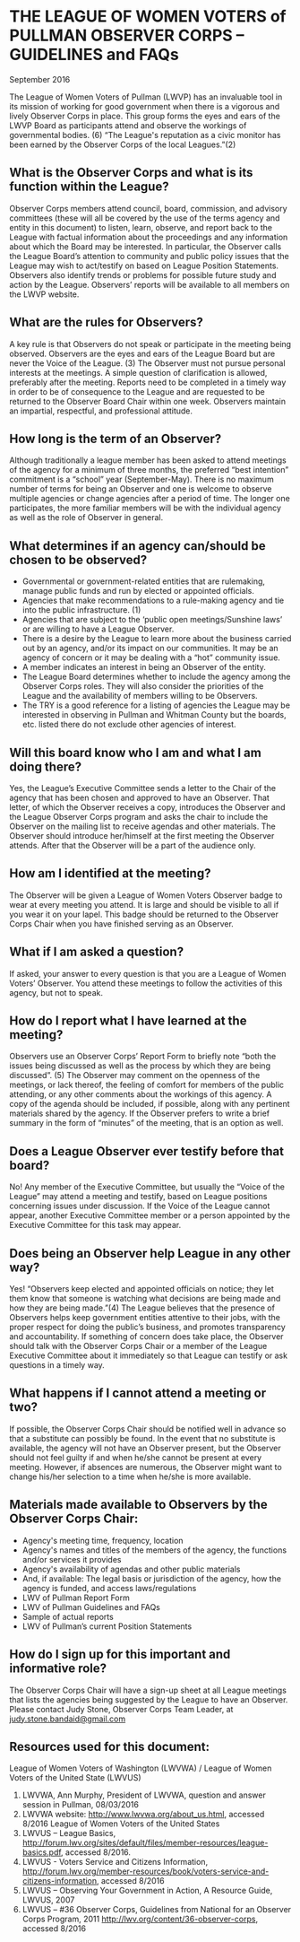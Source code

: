 # THE LEAGUE OF WOMEN VOTERS of PULLMAN OBSERVER CORPS – GUIDELINES and FAQs 
September 2016

The League of Women Voters of Pullman (LWVP) has an invaluable tool in its mission of working for good government when there is a vigorous and lively Observer Corps in place. This group forms the eyes and ears of the LWVP Board as participants attend and observe the workings of governmental bodies. (6) “The
League's reputation as a civic monitor has been earned by the Observer Corps of the local Leagues.”(2)

## What is the Observer Corps and what is its function within the League? 
Observer Corps members attend council, board, commission, and advisory committees (these will all be covered by the use of the terms agency and entity in this document) to listen, learn, observe, and report back to the League with factual information about the proceedings and any information about which the Board may be interested. In particular, the Observer calls the League Board’s attention to community and public policy issues that the League may wish to act/testify on based on League Position Statements. Observers also identify trends or problems for possible future study and action by the League. Observers’ reports will be available to all members on the LWVP website. 

## What are the rules for Observers? 
A key rule is that Observers do not speak or participate in the meeting being observed. Observers are the eyes and ears of the League Board but are never the Voice of the League. (3)
The Observer must not pursue personal interests at the meetings. A simple question of clarification is allowed, preferably after the meeting. 
Reports need to be completed in a timely way in order to be of consequence to the League and are requested to be returned to the Observer Board Chair within one week.
Observers maintain an impartial, respectful, and professional attitude. 

## How long is the term of an Observer? 
Although traditionally a league member has been asked to attend meetings of the agency for a minimum of three months, the preferred “best intention” commitment is a “school” year (September-May). There is no maximum number of terms for being an Observer and one is welcome to observe multiple agencies or change agencies after a period of time. The longer one participates, the more familiar members will be with the individual agency as well as the role of Observer in general. 

## What determines if an agency can/should be chosen to be observed? 
* Governmental or government-related entities that are rulemaking, manage public funds and run by elected or appointed officials. 
* Agencies that make recommendations to a rule-making agency and tie into the public infrastructure. (1) 
* Agencies that are subject to the ‘public open meetings/Sunshine laws’ or are willing to have a League Observer. 
* There is a desire by the League to learn more about the business carried out by an agency, and/or its impact on our communities. It may be an agency of concern or it may be dealing with a “hot” community issue. 
* A member indicates an interest in being an Observer of the entity. 
* The League Board determines whether to include the agency among the Observer Corps roles. They will also consider the priorities of the League and the availability of members willing to be Observers. 
* The TRY is a good reference for a listing of agencies the League may be interested in observing in Pullman and Whitman County but the boards, etc. listed there do not exclude other agencies of interest. 

## Will this board know who I am and what I am doing there? 
Yes, the League’s Executive Committee sends a letter to the Chair of the agency that has been chosen and approved to have an Observer. That letter, of which the Observer receives a copy, introduces the Observer and the League Observer Corps program and asks the chair to include the Observer on the mailing list to receive agendas and other materials. The Observer should introduce her/himself at the first meeting the Observer attends. After that the Observer will be a part of the audience only. 

## How am I identified at the meeting? 
The Observer will be given a League of Women Voters Observer badge to wear at every meeting you attend. It is large and should be visible to all if you wear it on your lapel. This badge should be returned to the Observer Corps Chair when you have finished serving as an Observer. 

## What if I am asked a question? 
If asked, your answer to every question is that you are a League of Women Voters’ Observer. You attend these meetings to follow the activities of this agency, but not to speak. 

## How do I report what I have learned at the meeting? 
Observers use an Observer Corps’ Report Form to briefly note “both the issues being discussed as well as the process by which they are being discussed”. (5) The Observer may comment on the openness of the meetings, or lack thereof, the feeling of comfort for members of the public attending, or any other comments about the workings of this agency. A copy of the agenda should be included, if possible, along with any pertinent materials shared by the agency. If the Observer prefers to write a brief summary in the form of “minutes” of the meeting, that is an option as well. 

## Does a League Observer ever testify before that board? 
No! Any member of the Executive Committee, but usually the “Voice of the League” may attend a meeting and testify, based on League positions concerning issues under discussion. If the Voice of the League cannot appear, another Executive Committee member or a person appointed by the Executive Committee for this task may appear. 

## Does being an Observer help League in any other way? 
Yes! “Observers keep elected and appointed officials on notice; they let them know that someone is watching what decisions are being made and how they are being made.”(4) The League believes that the presence of Observers helps keep government entities attentive to their jobs, with the proper respect for doing the public’s business, and promotes transparency and accountability. If something of concern does take place, the Observer should talk with the Observer Corps Chair or a member of the League Executive Committee about it immediately so that League can testify or ask questions in a timely way. 

## What happens if I cannot attend a meeting or two? 
If possible, the Observer Corps Chair should be notified well in advance so that a substitute can possibly be found. In the event that no substitute is available, the agency will not have an Observer present, but the Observer should not feel guilty if and when he/she cannot be present at every meeting. However, if absences are numerous, the Observer might want to change his/her selection to a time when he/she is more available. 

## Materials made available to Observers by the Observer Corps Chair: 

* Agency's meeting time, frequency, location
* Agency's names and titles of the members of the agency, the functions and/or services it provides
* Agency's availability of agendas and other public materials 
* And, if available: The legal basis or jurisdiction of the agency, how the agency is funded, and access laws/regulations 
* LWV of Pullman Report Form
* LWV of Pullman Guidelines and FAQs
* Sample of actual reports
* LWV of Pullman’s current Position Statements

## How do I sign up for this important and informative role? 
The Observer Corps Chair will have a sign-up sheet at all League meetings that lists the agencies being suggested by the League to have an Observer.
Please contact Judy Stone, Observer Corps Team Leader, at judy.stone.bandaid@gmail.com

## Resources used for this document: 
League of Women Voters of Washington (LWVWA) / League of Women Voters of the United State (LWVUS)
1.	LWVWA, Ann Murphy, President of LWVWA, question and answer session in Pullman, 08/03/2016 
2.	LWVWA website: http://www.lwvwa.org/about_us.html, accessed 8/2016 
League of Women Voters of the United States 
3.	LWVUS – League Basics, http://forum.lwv.org/sites/default/files/member-resources/league-basics.pdf, 
accessed 8/2016. 
4.	LWVUS - Voters Service and Citizens Information, http://forum.lwv.org/member-resources/book/voters-service-and-citizens-information, accessed 8/2016 
5.	LWVUS – Observing Your Government in Action, A Resource Guide, LWVUS, 2007 
6.	LWVUS – #36 Observer Corps, Guidelines from National for an Observer Corps Program, 2011 
http://lwv.org/content/36-observer-corps, accessed 8/2016 

